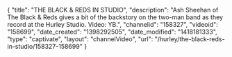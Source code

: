 {
    "title": "THE BLACK & REDS IN STUDIO",
    "description": "Ash Sheehan of The Black & Reds gives a bit of the backstory on the two-man band as they record at the Hurley Studio. Video: YB.",
    "channelid": "158327",
    "videoid": "158699",
    "date_created": "1398292505",
    "date_modified": "1418181333",
    "type": "captivate",
    "layout": "channelVideo",
    "url": "\/hurley\/the-black-reds-in-studio\/158327-158699"
}